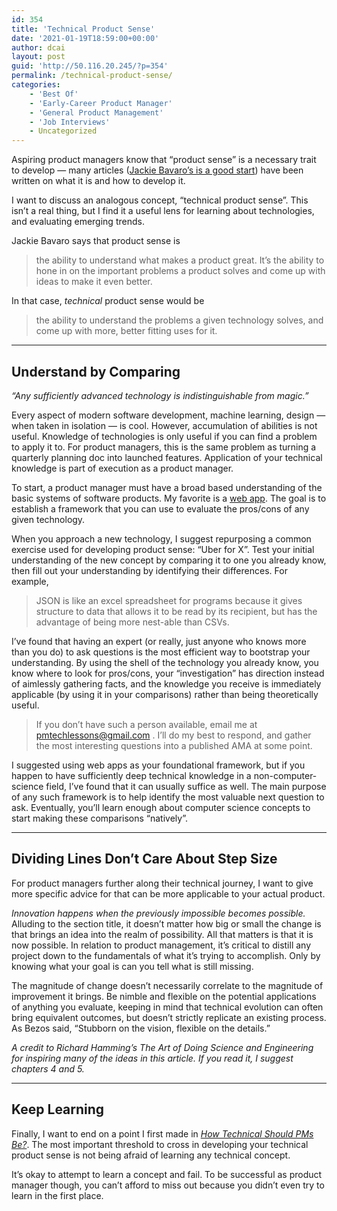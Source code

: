 ```yaml
---
id: 354
title: 'Technical Product Sense'
date: '2021-01-19T18:59:00+00:00'
author: dcai
layout: post
guid: 'http://50.116.20.245/?p=354'
permalink: /technical-product-sense/
categories:
    - 'Best Of'
    - 'Early-Career Product Manager'
    - 'General Product Management'
    - 'Job Interviews'
    - Uncategorized
---
```


Aspiring product managers know that “product sense” is a necessary trait to develop — many articles ([Jackie Bavaro’s is a good start](https://jackiebo.medium.com/five-exercises-to-practice-product-sense-57b9104ef8da)) have been written on what it is and how to develop it.

I want to discuss an analogous concept, “technical product sense”. This isn’t a real thing, but I find it a useful lens for learning about technologies, and evaluating emerging trends.

Jackie Bavaro says that product sense is

> the ability to understand what makes a product great. It’s the ability to hone in on the important problems a product solves and come up with ideas to make it even better.

In that case, *technical* product sense would be

> the ability to understand the problems a given technology solves, and come up with more, better fitting uses for it.

- - - - - -

## Understand by Comparing

*“Any sufficiently advanced technology is indistinguishable from magic.”*

Every aspect of modern software development, machine learning, design — when taken in isolation — is cool. However, accumulation of abilities is not useful. Knowledge of technologies is only useful if you can find a problem to apply it to. For product managers, this is the same problem as turning a quarterly planning doc into launched features. Application of your technical knowledge is part of execution as a product manager.

To start, a product manager must have a broad based understanding of the basic systems of software products. My favorite is a [web app](https://www.pmtechlessons.com/what-are-web-apps). The goal is to establish a framework that you can use to evaluate the pros/cons of any given technology.

When you approach a new technology, I suggest repurposing a common exercise used for developing product sense: “Uber for X”. Test your initial understanding of the new concept by comparing it to one you already know, then fill out your understanding by identifying their differences. For example,

> JSON is like an excel spreadsheet for programs because it gives structure to data that allows it to be read by its recipient, but has the advantage of being more nest-able than CSVs.

I’ve found that having an expert (or really, just anyone who knows more than you do) to ask questions is the most efficient way to bootstrap your understanding. By using the shell of the technology you already know, you know where to look for pros/cons, your “investigation” has direction instead of aimlessly gathering facts, and the knowledge you receive is immediately applicable (by using it in your comparisons) rather than being theoretically useful.

> If you don’t have such a person available, email me at pmtechlessons@gmail.com . I’ll do my best to respond, and gather the most interesting questions into a published AMA at some point.

I suggested using web apps as your foundational framework, but if you happen to have sufficiently deep technical knowledge in a non-computer-science field, I’ve found that it can usually suffice as well. The main purpose of any such framework is to help identify the most valuable next question to ask. Eventually, you’ll learn enough about computer science concepts to start making these comparisons “natively”.

- - - - - -

## Dividing Lines Don’t Care About Step Size

For product managers further along their technical journey, I want to give more specific advice for that can be more applicable to your actual product.

*Innovation happens when the previously impossible becomes possible.* Alluding to the section title, it doesn’t matter how big or small the change is that brings an idea into the realm of possibility. All that matters is that it is now possible. In relation to product management, it’s critical to distill any project down to the fundamentals of what it’s trying to accomplish. Only by knowing what your goal is can you tell what is still missing.

The magnitude of change doesn’t necessarily correlate to the magnitude of improvement it brings. Be nimble and flexible on the potential applications of anything you evaluate, keeping in mind that technical evolution can often bring equivalent outcomes, but doesn’t strictly replicate an existing process. As Bezos said, “Stubborn on the vision, flexible on the details.”

*A credit to Richard Hamming’s The Art of Doing Science and Engineering for inspiring many of the ideas in this article. If you read it, I suggest chapters 4 and 5.*

- - - - - -

## Keep Learning

Finally, I want to end on a point I first made in [*How Technical Should PMs Be?*](https://www.pmtechlessons.com/how-technical-should-pms-be). The most important threshold to cross in developing your technical product sense is not being afraid of learning any technical concept.

It’s okay to attempt to learn a concept and fail. To be successful as product manager though, you can’t afford to miss out because you didn’t even try to learn in the first place.